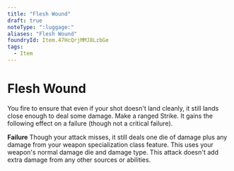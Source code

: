 ```yaml
---
title: "Flesh Wound"
draft: true
noteType: ":luggage:"
aliases: "Flesh Wound"
foundryId: Item.47HcQrjMMJ8LzbGe
tags:
  - Item
---
```


# Flesh Wound

You fire to ensure that even if your shot doesn't land cleanly, it still lands close enough to deal some damage. Make a ranged Strike. It gains the following effect on a failure (though not a critical failure).

**Failure** Though your attack misses, it still deals one die of damage plus any damage from your weapon specialization class feature. This uses your weapon's normal damage die and damage type. This attack doesn't add extra damage from any other sources or abilities.
